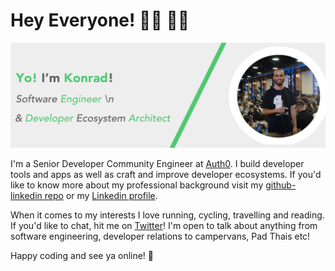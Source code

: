 # Hey Everyone! 🤜🏼 🤛🏻

![](https://github.com/konradsopala/konradsopala/blob/master/Banner.jpg)

I'm a Senior Developer Community Engineer at [Auth0](https://auth0.com/). I build developer tools and apps as well as craft and improve developer ecosystems. If you'd like to know more about my professional background visit my [github-linkedin repo](https://github.com/konradsopala/github-linkedin) or my [Linkedin profile](https://www.linkedin.com/in/konradsopala/).

When it comes to my interests I love running, cycling, travelling and reading. If you'd like to chat, hit me on [Twitter](https://twitter.com/konradsopala)! I'm open to talk about anything from software engineering, developer relations to campervans, Pad Thais etc!

Happy coding and see ya online! 🐥
